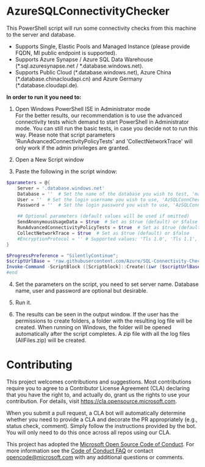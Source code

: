 # AzureSQLConnectivityChecker

This PowerShell script will run some connectivity checks from this machine to the server and database.  
- Supports Single, Elastic Pools and Managed Instance (please provide FQDN, MI public endpoint is supported).  
- Supports Azure Synapse / Azure SQL Data Warehouse (\*.sql.azuresynapse.net / \*.database.windows.net).  
- Supports Public Cloud (\*.database.windows.net), Azure China (\*.database.chinacloudapi.cn) and Azure Germany (\*.database.cloudapi.de).  

**In order to run it you need to:**
1. Open Windows PowerShell ISE in Administrator mode  
For the better results, our recommendation is to use the advanced connectivity tests which demand to start PowerShell in Administrator mode. You can still run the basic tests, in case you decide not to run this way. Please note that script parameters 'RunAdvancedConnectivityPolicyTests' and 'CollectNetworkTrace' will only work if the admin privileges are granted.

2. Open a New Script window

3. Paste the following in the script window:

```powershell
$parameters = @{
    Server = '.database.windows.net'
    Database = ''  # Set the name of the database you wish to test, 'master' will be used by default if nothing is set
    User = ''  # Set the login username you wish to use, 'AzSQLConnCheckerUser' will be used by default if nothing is set
    Password = ''  # Set the login password you wish to use, 'AzSQLConnCheckerPassword' will be used by default if nothing is set

    ## Optional parameters (default values will be used if omitted)
    SendAnonymousUsageData = $true  # Set as $true (default) or $false
    RunAdvancedConnectivityPolicyTests = $true  # Set as $true (default) or $false, this will load the library from Microsoft's GitHub repository needed for running advanced connectivity tests
    CollectNetworkTrace = $true  # Set as $true (default) or $false
    #EncryptionProtocol = '' # Supported values: 'Tls 1.0', 'Tls 1.1', 'Tls 1.2'; Without this parameter operating system will choose the best protocol to use
}

$ProgressPreference = "SilentlyContinue";
$scriptUrlBase = 'raw.githubusercontent.com/Azure/SQL-Connectivity-Checker/master'
Invoke-Command -ScriptBlock ([Scriptblock]::Create((iwr ($scriptUrlBase+'/AzureSQLConnectivityChecker.ps1')).Content)) -ArgumentList $parameters
#end
```
4. Set the parameters on the script, you need to set server name. Database name, user and password are optional but desirable.

5. Run it.

6. The results can be seen in the output window.
If the user has the permissions to create folders, a folder with the resulting log file will be created.
When running on Windows, the folder will be opened automatically after the script completes.
A zip file with all the log files (AllFiles.zip) will be created.

# Contributing

This project welcomes contributions and suggestions.  Most contributions require you to agree to a
Contributor License Agreement (CLA) declaring that you have the right to, and actually do, grant us
the rights to use your contribution. For details, visit https://cla.opensource.microsoft.com.

When you submit a pull request, a CLA bot will automatically determine whether you need to provide
a CLA and decorate the PR appropriately (e.g., status check, comment). Simply follow the instructions
provided by the bot. You will only need to do this once across all repos using our CLA.

This project has adopted the [Microsoft Open Source Code of Conduct](https://opensource.microsoft.com/codeofconduct/).
For more information see the [Code of Conduct FAQ](https://opensource.microsoft.com/codeofconduct/faq/) or
contact [opencode@microsoft.com](mailto:opencode@microsoft.com) with any additional questions or comments.
